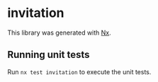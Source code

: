 # invitation

This library was generated with [Nx](https://nx.dev).

## Running unit tests

Run `nx test invitation` to execute the unit tests.

